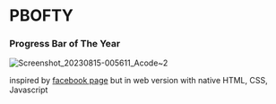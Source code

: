# PBOFTY
### Progress Bar of The Year
![Screenshot_20230815-005611_Acode~2](https://github.com/MininxD/PBOFTY/assets/70429604/33b69720-14e0-49d3-bef8-5b5c0760fd4c)
<br>

inspired by [facebook page](https://www.facebook.com/progressofyear) but in web version with native HTML, CSS, Javascript 
